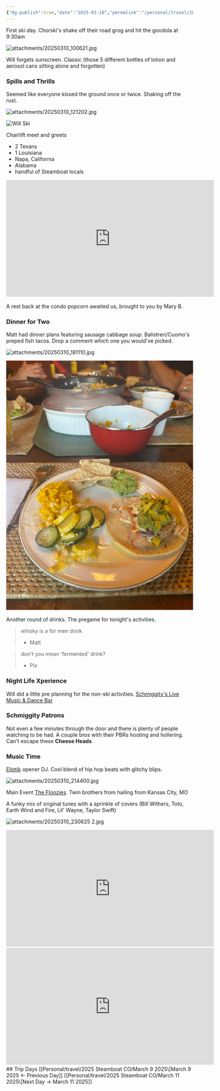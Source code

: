 ```yaml
---
{"dg-publish":true,"date":"2025-03-10","permalink":"/personal/travel/2025-steamboat-co/march-10-2025/","dgPassFrontmatter":true}
---
```


First ski day. Chorski's shake off their road grog and hit the gondola at 9:30am

![attachments/20250310_100621.jpg](/img/user/attachments/20250310_100621.jpg)

Will forgets sunscreen. Classic (those 5 different bottles of lotion and aerosol cans sitting alone and forgotten)
### Spills and Thrills 
Seemed like everyone kissed the ground once or twice. Shaking off the rust. 

![attachments/20250310_121202.jpg](/img/user/attachments/20250310_121202.jpg)

![Will Ski](https://youtu.be/u8cIznbPuM0)

Chairlift meet and greets
- 2 Texans
- 1 Louisiana 
- Napa, California
- Alabama
- handful of Steamboat locals

<iframe width="560" height="315" src="https://www.youtube.com/embed/OZgwCdX9558?si=3lkIgxHmuGtORuYK" title="YouTube video player" frameborder="0" allow="accelerometer; autoplay; clipboard-write; encrypted-media; gyroscope; picture-in-picture; web-share" referrerpolicy="strict-origin-when-cross-origin" allowfullscreen></iframe>

A rest back at the condo popcorn awaited us, brought to you by Mary B.
### Dinner for Two
Matt had dinner plans featuring sausage cabbage soup. Balistreri/Cuomo's preped fish tacos. Drop a comment which one you would've picked. 

![attachments/20250310_181110.jpg](/img/user/attachments/20250310_181110.jpg)

![attachments/IMG_3945.jpg](/img/user/attachments/IMG_3945.jpg)

Another round of drinks. The pregame for tonight's activities.

> whisky is a for men drink
> - Matt

> don't you mean 'fermented' drink?
> - Pix

### Night Life Xperience 
Will did a little pre planning for the non-ski activities. [Schmiggity's Live Music & Dance Bar](https://schmiggitys.com/)
### Schmiggity Patrons
Not even a few minutes through the door and there is plenty of people watching to be had. A couple bros with their PBRs hooting and hollering. Can't escape these **Cheese Heads** 
### Music Time
[Eliptik](https://www.instagram.com/eliptik.beats.music/) opener DJ. Cool blend of hip hop beats with glitchy blips.

![attachments/20250310_214400.jpg](/img/user/attachments/20250310_214400.jpg)


Main Event [The Floozies](https://www.flooziesduo.com/). Twin brothers from hailing from Kansas City, MO

A funky mix of original tunes with a sprinkle of covers (Bill Withers, Toto, Earth Wind and Fire, Lil' Wayne, Taylor Swift)

![attachments/20250310_230625 2.jpg](/img/user/attachments/20250310_230625%202.jpg)

<iframe width="560" height="315" src="https://www.youtube.com/embed/U1CsQvxystM?si=OQtDeISVOxrxDAYf" title="YouTube video player" frameborder="0" allow="accelerometer; autoplay; clipboard-write; encrypted-media; gyroscope; picture-in-picture; web-share" referrerpolicy="strict-origin-when-cross-origin" allowfullscreen></iframe>

<iframe width="560" height="315" src="https://www.youtube.com/embed/kLVZAJMNppg?si=cIRaER2P0qPjnB73" title="YouTube video player" frameborder="0" allow="accelerometer; autoplay; clipboard-write; encrypted-media; gyroscope; picture-in-picture; web-share" referrerpolicy="strict-origin-when-cross-origin" allowfullscreen></iframe>
## Trip Days
[[Personal/travel/2025 Steamboat CO/March 9 2025\|March 9 2025 <- Previous Day]]
[[Personal/travel/2025 Steamboat CO/March 11 2025\|Next Day -> March 11 2025]]